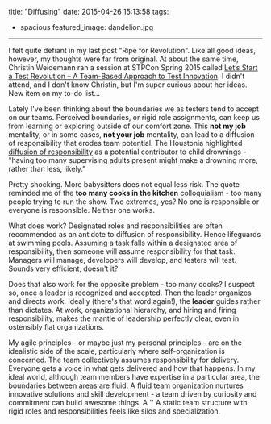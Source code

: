 title: "Diffusing"
date: 2015-04-26 15:13:58
tags:
  - spacious
featured_image: dandelion.jpg
---
I felt quite defiant in my last post "Ripe for Revolution". Like all good ideas, however, my thoughts were far from original.  At about the same time, Christin Weidemann ran a session at STPCon Spring 2015 called [Let’s Start a Test Revolution – A Team-Based Approach to Test Innovation](http://www.stpcon.com/sessions/lets-start-a-test-revolution-a-team-based-approach-to-test-innovation/). I didn't attend, and I don't know Christin,  but I'm super curious about her ideas.  New item on my to-do list...

Lately I've been thinking about the boundaries we as testers tend to accept on our teams.  Perceived boundaries, or rigid role assignments, can keep us from learning or exploring outside of our comfort zone.  This **not my job** mentality, or in some cases, **not your job** mentality, can lead to a diffusion of responsibility that erodes team potential.  The Houstonia highlighted [diffusion of responsibility](http://www.houstoniamag.com/news-and-profiles/articles/the-complicated-truth-about-children-and-drowning-april-2015/) as a potential contributor to child drownings -  "having too many supervising adults present might make a drowning more, rather than less, likely."

Pretty shocking.  More babysitters does not equal less risk.  The quote reminded me of the **too many cooks in the kitchen** colloquialism - too many people trying to run the show. Two extremes, yes? No one is responsible or everyone is responsible.  Neither one works.

What does work?  Designated roles and responsibilities are often recommended as an antidote to diffusion of responsibility. Hence lifeguards at swimming pools.  Assuming a task falls within a designated area of responsibility, then someone will assume responsibility for that task.  Managers will manage, developers will develop, and testers will test.  Sounds very efficient, doesn't it?

Does that also work for the opposite problem - too many cooks?  I suspect so, once a leader is recognized and accepted.  Then the leader organizes and directs work.  Ideally (there's that word again!), the **leader** guides rather than dictates.  At work, organizational hierarchy, and hiring and firing responsibility, makes the mantle of leadership perfectly clear, even in ostensibly flat organizations.

My agile principles - or maybe just my personal principles - are on the idealistic side of the scale, particularly where self-organization is concerned. The team collectively assumes responsibility for delivery.  Everyone gets a voice in what gets delivered and how that happens.  In my ideal world, although team members have expertise in a particular area, the boundaries between areas are fluid.  A fluid team organization nurtures innovative solutions and skill development - a team driven by curiosity and commitment can build awesome things. A ''
A static team structure with rigid roles and responsibilities feels like silos and specialization.


